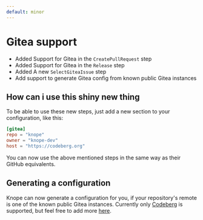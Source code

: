```yaml
---
default: minor
---
```


# Gitea support
- Added Support for Gitea in the `CreatePullRequest` step
- Added Support for Gitea in the `Release` step
- Added A new `SelectGiteaIssue` step
- Add support to generate Gitea config from known public Gitea instances

## How can i use this shiny new thing
To be able to use these new steps, just add a new section to your configuration, like this:
```toml
[gitea]
repo = "knope"
owner = "knope-dev"
host = "https://codeberg.org"
```

You can now use the above mentioned steps in the same way as their GitHub equivalents.

## Generating a configuration
Knope can now generate a configuration for you, if your repository's remote is one of the known 
public Gitea instances. Currently only [Codeberg](https://codeberg.org) is supported, 
but feel free to add more [here](https://github.com/knope-dev/knope/blob/main/src/config/toml/config.rs#L90).
